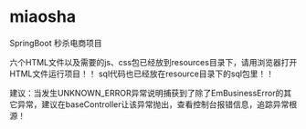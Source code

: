 # miaosha
SpringBoot 秒杀电商项目

六个HTML文件以及需要的js、css包已经放到resources目录下，请用浏览器打开HTML文件运行项目！！
sql代码也已经放在resource目录下的sql包里！！

建议：当发生UNKNOWN_ERROR异常说明捕获到了除了EmBusinessError的其它异常，建议在baseController让该异常抛出，查看控制台报错信息，追踪异常根源！